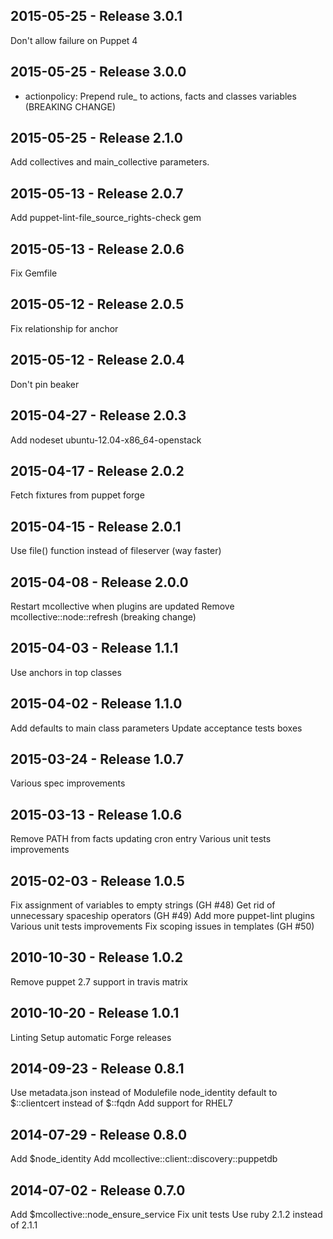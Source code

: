 ## 2015-05-25 - Release 3.0.1

Don't allow failure on Puppet 4

## 2015-05-25 - Release 3.0.0

- actionpolicy: Prepend rule_ to actions, facts and classes variables (BREAKING CHANGE)

## 2015-05-25 - Release 2.1.0

Add collectives and main_collective parameters.

## 2015-05-13 - Release 2.0.7

Add puppet-lint-file_source_rights-check gem

## 2015-05-13 - Release 2.0.6

Fix Gemfile

## 2015-05-12 - Release 2.0.5

Fix relationship for anchor

## 2015-05-12 - Release 2.0.4

Don't pin beaker

## 2015-04-27 - Release 2.0.3

Add nodeset ubuntu-12.04-x86_64-openstack

## 2015-04-17 - Release 2.0.2

Fetch fixtures from puppet forge

## 2015-04-15 - Release 2.0.1

Use file() function instead of fileserver (way faster)

## 2015-04-08 - Release 2.0.0

Restart mcollective when plugins are updated
Remove mcollective::node::refresh (breaking change)

## 2015-04-03 - Release 1.1.1

Use anchors in top classes

## 2015-04-02 - Release 1.1.0

Add defaults to main class parameters
Update acceptance tests boxes

## 2015-03-24 - Release 1.0.7

Various spec improvements

## 2015-03-13 - Release 1.0.6

Remove PATH from facts updating cron entry
Various unit tests improvements

## 2015-02-03 - Release 1.0.5

Fix assignment of variables to empty strings (GH #48)
Get rid of unnecessary spaceship operators (GH #49)
Add more puppet-lint plugins
Various unit tests improvements
Fix scoping issues in templates (GH #50)

## 2010-10-30 - Release 1.0.2

Remove puppet 2.7 support in travis matrix

## 2010-10-20 - Release 1.0.1

Linting
Setup automatic Forge releases

## 2014-09-23 - Release 0.8.1

Use metadata.json instead of Modulefile
node_identity default to $::clientcert instead of $::fqdn
Add support for RHEL7

## 2014-07-29 - Release 0.8.0

Add $node_identity
Add mcollective::client::discovery::puppetdb

## 2014-07-02 - Release 0.7.0

Add $mcollective::node_ensure_service
Fix unit tests
Use ruby 2.1.2 instead of 2.1.1
